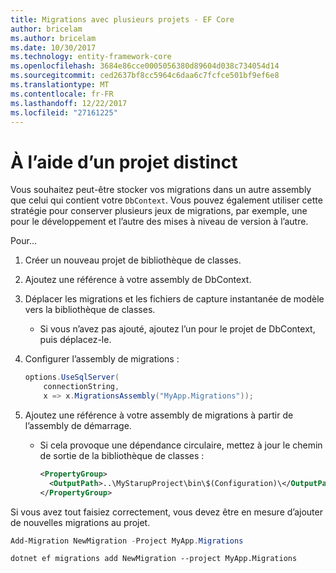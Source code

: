 ```yaml
---
title: Migrations avec plusieurs projets - EF Core
author: bricelam
ms.author: bricelam
ms.date: 10/30/2017
ms.technology: entity-framework-core
ms.openlocfilehash: 3684e86cce0005056380d89604d038c734054d14
ms.sourcegitcommit: ced2637bf8cc5964c6daa6c7fcfce501bf9ef6e8
ms.translationtype: MT
ms.contentlocale: fr-FR
ms.lasthandoff: 12/22/2017
ms.locfileid: "27161225"
---
```

<a name="using-a-separate-project"></a>À l’aide d’un projet distinct
========================
Vous souhaitez peut-être stocker vos migrations dans un autre assembly que celui qui contient votre `DbContext`. Vous pouvez également utiliser cette stratégie pour conserver plusieurs jeux de migrations, par exemple, une pour le développement et l’autre des mises à niveau de version à l’autre.

Pour...

1. Créer un nouveau projet de bibliothèque de classes.

2. Ajoutez une référence à votre assembly de DbContext.

3. Déplacer les migrations et les fichiers de capture instantanée de modèle vers la bibliothèque de classes.
   * Si vous n’avez pas ajouté, ajoutez l’un pour le projet de DbContext, puis déplacez-le.

4. Configurer l’assembly de migrations :

   ``` csharp
   options.UseSqlServer(
       connectionString,
       x => x.MigrationsAssembly("MyApp.Migrations"));
   ```

5. Ajoutez une référence à votre assembly de migrations à partir de l’assembly de démarrage.
   * Si cela provoque une dépendance circulaire, mettez à jour le chemin de sortie de la bibliothèque de classes :

     ``` xml
     <PropertyGroup>
       <OutputPath>..\MyStarupProject\bin\$(Configuration)\</OutputPath>
     </PropertyGroup>
     ```

Si vous avez tout faisiez correctement, vous devez être en mesure d’ajouter de nouvelles migrations au projet.

``` powershell
Add-Migration NewMigration -Project MyApp.Migrations
```
``` Console
dotnet ef migrations add NewMigration --project MyApp.Migrations
```
